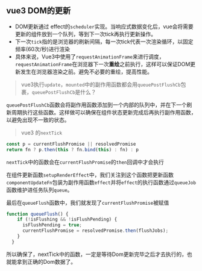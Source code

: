 ## vue3 DOM的更新

+ DOM更新通过 effect的`scheduler`实现。当响应式数据变化后，vue会将需要更新的组件放到一个队列，等到下一次tick再执行更新操作。
+ 下一次`tick`指的是浏览器的刷新间隔，每一次tick代表一次渲染循环，以固定频率(60次/秒)进行渲染
+ 具体来说，Vue3中使用了`requestAnimationFrame`来进行调度，`requestAnimationFrame`在浏览器下一次**重绘**之前执行，这样可以保证DOM更新发生在浏览器渲染之前。避免不必要的重绘，提高性能。

> vue3执行`update`，`mounted`中的副作用函数都会用`queuePostFlushCb`包裹，`queuePostFlushCb`是什么？

`queuePostFlushCb`函数会将副作用函数添加到一个内部的队列中，并在下一个刷新周期执行这些函数。这样做可以确保在组件状态更新完成后再执行副作用函数，以避免出现不一致的状态。

> vue3 的`nextTick`

~~~ts
const p = currentFlushPromise || resolvedPromise
return fn ? p.then(this ? fn.bind(this) : fn) : p
~~~

`nextTick`中的函数会在`currentFlushPromise`的`then`回调中才会执行

在组件更新函数`setupRenderEffect`中，我们关注到这个函数把更新函数`componentUpdateFn`包装为副作用函数`effect`并将`effect`的执行函数通过`queueJob`函数维护进任务队列`queue`。

最后在`queueFlush`函数中，我们就发现了`currentFlushPromise`被赋值

~~~ts
function queueFlush() {
    if (!isFlushing && !isFlushPending) {
      isFlushPending = true;
      currentFlushPromise = resolvedPromise.then(flushJobs);
    }
  }
~~~

所以确保了，nextTick中的函数，一定是等待Dom更新完毕之后才去执行的，也就能拿到正确的Dom数据了。
